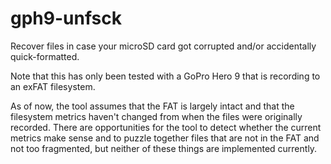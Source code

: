 # gph9-unfsck

Recover files in case your microSD card got corrupted and/or accidentally
quick-formatted.

Note that this has only been tested with a GoPro Hero 9 that is recording to
an exFAT filesystem.

As of now, the tool assumes that the FAT is largely intact and that the
filesystem metrics haven't changed from when the files were originally
recorded. There are opportunities for the tool to detect whether the current
metrics make sense and to puzzle together files that are not in the FAT and
not too fragmented, but neither of these things are implemented currently.
